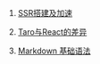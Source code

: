 1. [SSR搭建及加速](https://github.com/renjie-run/blog/issues/1)

2. [Taro与React的差异](https://github.com/renjie-run/blog/issues/2 "Taro与React的差异")

3. [Markdown 基础语法](https://github.com/renjie-run/blog/issues/3 "Markdown 基础语法")
